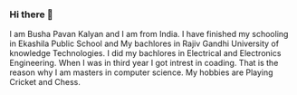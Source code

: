 ### Hi there 👋
I am Busha Pavan Kalyan and I am from India. I have finished my schooling in Ekashila Public School and My bachlores in Rajiv Gandhi University of knowledge Technologies. I did my bachlores in Electrical and Electronics Engineering. When I was in third year I got intrest in coading. That is the reason why I am masters in computer science. My hobbies are Playing Cricket and Chess. 

<!--
**S567541/S567541** is a ✨ _special_ ✨ repository because its `README.md` (this file) appears on your GitHub profile.

Here are some ideas to get you started:

- 🔭 I’m currently working on ...
- 🌱 I’m currently learning ...
- 👯 I’m looking to collaborate on ...
- 🤔 I’m looking for help with ...
- 💬 Ask me about ...
- 📫 How to reach me: ...
- 😄 Pronouns: ...
- ⚡ Fun fact: ...
-->
